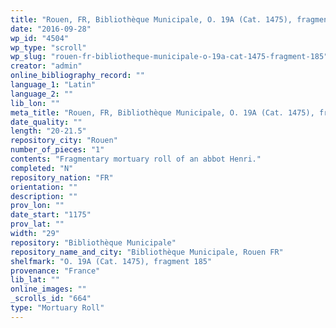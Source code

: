 ```yaml
---
title: "Rouen, FR, Bibliothèque Municipale, O. 19A (Cat. 1475), fragment 185"
date: "2016-09-28"
wp_id: "4504"
wp_type: "scroll"
wp_slug: "rouen-fr-bibliotheque-municipale-o-19a-cat-1475-fragment-185"
creator: "admin"
online_bibliography_record: ""
language_1: "Latin"
language_2: ""
lib_lon: ""
meta_title: "Rouen, FR, Bibliothèque Municipale, O. 19A (Cat. 1475), fragment 185"
date_quality: ""
length: "20-21.5"
repository_city: "Rouen"
number_of_pieces: "1"
contents: "Fragmentary mortuary roll of an abbot Henri."
completed: "N"
repository_nation: "FR"
orientation: ""
description: ""
prov_lon: ""
date_start: "1175"
prov_lat: ""
width: "29"
repository: "Bibliothèque Municipale"
repository_name_and_city: "Bibliothèque Municipale, Rouen FR"
shelfmark: "O. 19A (Cat. 1475), fragment 185"
provenance: "France"
lib_lat: ""
online_images: ""
_scrolls_id: "664"
type: "Mortuary Roll"
---
```



